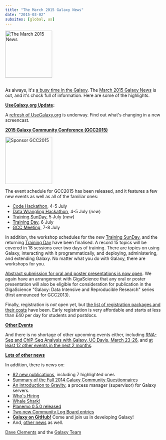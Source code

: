 ```yaml
---
title: "The March 2015 Galaxy News"
date: "2015-03-02"
subsites: [global, us]
---
```

<div class='right'>
<a href='/galaxy-updates/2015-03/'><img src="/images/logos/GalaxyUpdate200.png" alt="The March 2015 News" width=150 /></a><br /><br />
</div>

As always, it's [a busy time in the Galaxy](/galaxy-updates/2015-03/).   The [March 2015 Galaxy News](/galaxy-updates/2015-03/) is out, and it's chock full of information.  Here are some of the highlights.

**[UseGalaxy.org Update](/galaxy-updates/2015-03/#usegalaxyorg-update):**

A [refresh of UseGalaxy.org](/galaxy-updates/2015-03/#usegalaxyorg-update) is underway.  Find out what's changing in a new screencast.


**[2015 Galaxy Community Conference (GCC2015)](/galaxy-updates/2015-03/#gcc2015-6-8-july-norwich-uk)**

<div class='right'>
<a href='/galaxy-updates/2015-03/#gcc2015-6-8-july-norwich-uk'><img src="/images/logos/GCC2015LogoWide600.png" alt="Sponsor GCC2015" width="150" /></a><br />
</div>

The event schedule for GCC2015 has been released, and it features a few new events as well as all of the familiar ones:

* [Code Hackathon](/galaxy-updates/2015-03/#code-hackathon), 4-5 July
* [Data Wrangling Hackathon](/galaxy-updates/2015-03/#data-wrangling-hackathon), 4-5 July (*new*)
* [Training SunDay](/galaxy-updates/2015-03/#training-sunday), 5 July (*new*)
* [Training Day](/galaxy-updates/2015-03/#training-monday), 6 July
* [GCC Meeting](/galaxy-updates/2015-03/#abstract-submission-is-now-open), 7-8 July

In addition, the workshop schedules for the *new* [Training SunDay](/galaxy-updates/2015-03/#training-sunday), and the returning [Training Day](/galaxy-updates/2015-03/#training-monday) have been finalised.  A record 15 topics will be covered in 18 sessions over two days of training.  There are topics on using Galaxy, interacting with it programmatically, and deploying, administering, and extending Galaxy. No matter what you do with Galaxy, there are workshops for you.

[Abstract submission for oral and poster presentations is now open](/galaxy-updates/2015-03/#abstract-submission-is-now-open).  We again have an arrangement with GigaScience that any oral or poster presentation will also be eligible for consideration for publication in the GigaScience "Galaxy: Data Intensive and Reproducible Research" series (first announced for GCC2013).

Finally, registration is *not* open yet, but [the list of registration packages and their costs](/galaxy-updates/2015-03/#early-registration-opens-in-march) have been.   Early registration is very affordable and starts at less than £40 per day for students and postdocs.

**[Other Events](/galaxy-updates/2015-03/#other-events)**

And there is no shortage of other upcoming events either, including [RNA-Seq and ChIP-Seq Analysis with Galaxy, UC Davis, March 23-26](/galaxy-updates/2015-03/#rna-seq-and-chip-seq-analysis-with-galaxy-uc-davis-march-23-26), and [at least 12 other events in the next 2 months](/galaxy-updates/2015-03/#other-events).

**[Lots of other news](/galaxy-updates/2015-03/)**

In addition, there is news on:

* [82 new publications](/galaxy-updates/2015-03/#new-papers), including 7 highlighted ones
* [Summary of the Fall 2014 Galaxy Community Questionnaires](/galaxy-updates/2015-03/#fall-2014-questionnaire-summaries)
* [An introduction to Gravity](/galaxy-updates/2015-03/#gravity), a process manager (supervisor) for Galaxy servers.
* [Who's Hiring](/galaxy-updates/2015-03/#whos-hiring)
* [Whale Shark!](/galaxy-updates/2015-03/#whale-shark)
* [Planemo 0.5.0 released](/galaxy-updates/2015-03/#planemo-050)
* [Two new Community Log Board entries](/galaxy-updates/2015-03/#galaxy-community-hubs)
* **[Galaxy on GitHub!](/galaxy-updates/2015-03/#galaxy-github)** Come and join us in developing Galaxy!
* And, [other news](/galaxy-updates/2015-03/#other-news) as well.

[Dave Clements](/people/dave-clements/) and the [Galaxy Team](/galaxy-team/)
